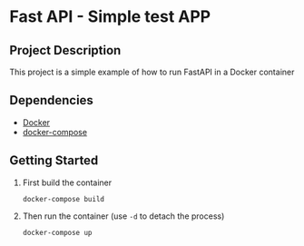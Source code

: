 # Fast API - Simple test APP

## Project Description
This project is a simple example of how to run FastAPI in a Docker container

## Dependencies
* [Docker](https://www.docker.com/get-started)
* [docker-compose](https://docs.docker.com/compose/install/)

## Getting Started
1. First build the container
    ```
    docker-compose build
    ```
2. Then run the container (use ```-d``` to detach the process)
    ```
    docker-compose up
    ```
